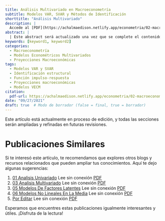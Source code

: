 ```yaml
---
title: Análisis Multivariado en Macroeconometría
subtitle: Modelos VAR, SVAR y Métodos de Identificación
shorttitle: "Análisis Multivariado"
description: |
  Accede al [PDF](https://achalmaedison.netlify.app/econometria/02-macroeconometria/2021-09-27-03-analisis-multivariado/index.pdf) completo aquí.
abstract: |
  | Este abstract será actualizado una vez que se complete el contenido final del artículo.
keywords: [keyword1, keyword2]
categories:
  - Macroeconometría
  - Modelos Econométricos Multivariados
  - Proyecciones Macroeconómicas
tags:
  - Modelos VAR y SVAR
  - Identificación estructural
  - Función impulso-respuesta
  - Proyecciones macroeconómicas
  - Modelos VECM
citation:
  pdf-url: https://achalmaedison.netlify.app/econometria/02-macroeconometria/2021-09-27-03-analisis-multivariado/index.pdf
date: "09/27/2021"
draft: true  # Modo de borrador (false = final, true = borrador)
---
```








Este artículo está actualmente en proceso de edición, y todas las secciones serán ampliadas y refinadas en futuras revisiones.


# Publicaciones Similares

Si te interesó este artículo, te recomendamos que explores otros blogs y recursos relacionados que pueden ampliar tus conocimientos. Aquí te dejo algunas sugerencias:


1. [01 Analisis Univariado](https://achalmaedison.netlify.app/econometria/02-macroeconometria/2021-09-20-01-analisis-univariado) Lee sin conexión [PDF](https://achalmaedison.netlify.app/econometria/02-macroeconometria/2021-09-20-01-analisis-univariado/index.pdf)
2. [03 Analisis Multivariado](https://achalmaedison.netlify.app/econometria/02-macroeconometria/2021-09-27-03-analisis-multivariado) Lee sin conexión [PDF](https://achalmaedison.netlify.app/econometria/02-macroeconometria/2021-09-27-03-analisis-multivariado/index.pdf)
3. [05 Modelos De Factores Latentes](https://achalmaedison.netlify.app/econometria/02-macroeconometria/2021-10-04-05-modelos-de-factores-latentes) Lee sin conexión [PDF](https://achalmaedison.netlify.app/econometria/02-macroeconometria/2021-10-04-05-modelos-de-factores-latentes/index.pdf)
4. [06 Modelos No Lineales En La Media](https://achalmaedison.netlify.app/econometria/02-macroeconometria/2021-10-11-06-modelos-no-lineales-en-la-media) Lee sin conexión [PDF](https://achalmaedison.netlify.app/econometria/02-macroeconometria/2021-10-11-06-modelos-no-lineales-en-la-media/index.pdf)
5. [Por Editar](https://achalmaedison.netlify.app/econometria/02-macroeconometria/2024-03-31-por-editar) Lee sin conexión [PDF](https://achalmaedison.netlify.app/econometria/02-macroeconometria/2024-03-31-por-editar/index.pdf)


Esperamos que encuentres estas publicaciones igualmente interesantes y útiles. ¡Disfruta de la lectura!


